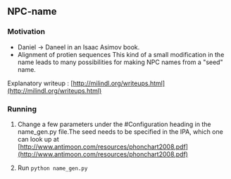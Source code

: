 ## NPC-name

### Motivation
* Daniel -> Daneel in an Isaac Asimov book.
* Alignment of protien sequences
This kind of a small modification in the name leads to many possibilities for making NPC names from a "seed" name.

Explanatory writeup : [http://milindl.org/writeups.html](http://milindl.org/writeups.html)


### Running


1. Change a few parameters under the #Configuration heading in the name_gen.py file.The seed needs to be specified in the IPA, which one can look up at [http://www.antimoon.com/resources/phonchart2008.pdf](http://www.antimoon.com/resources/phonchart2008.pdf)

2. Run
```python name_gen.py```


